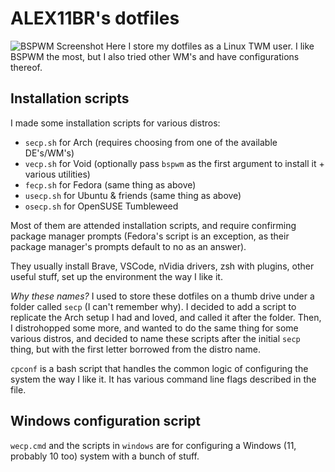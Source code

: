 # ALEX11BR's dotfiles
![BSPWM Screenshot](https://i.redd.it/ltzegl0ewrk71.png)
Here I store my dotfiles as a Linux TWM user. I like BSPWM the most, but I also tried other WM's and have configurations thereof.

## Installation scripts
I made some installation scripts for various distros:
- `secp.sh` for Arch (requires choosing from one of the available DE's/WM's)
- `vecp.sh` for Void (optionally pass `bspwm` as the first argument to install it + various utilities)
- `fecp.sh` for Fedora (same thing as above)
- `usecp.sh` for Ubuntu & friends (same thing as above)
- `osecp.sh` for OpenSUSE Tumbleweed

Most of them are attended installation scripts, and require confirming package manager prompts (Fedora's script is an exception, as their package manager's prompts default to no as an answer).

They usually install Brave, VSCode, nVidia drivers, zsh with plugins, other useful stuff, set up the environment the way I like it.

*Why these names?* I used to store these dotfiles on a thumb drive under a folder called `secp` (I can't remember why). I decided to add a script to replicate the Arch setup I had and loved, and called it after the folder. Then, I distrohopped some more, and wanted to do the same thing for some various distros, and decided to name these scripts after the initial `secp` thing, but with the first letter borrowed from the distro name.

`cpconf` is a bash script that handles the common logic of configuring the system the way I like it. It has various command line flags described in the file.

## Windows configuration script
`wecp.cmd` and the scripts in `windows` are for configuring a Windows (11, probably 10 too) system with a bunch of stuff.
